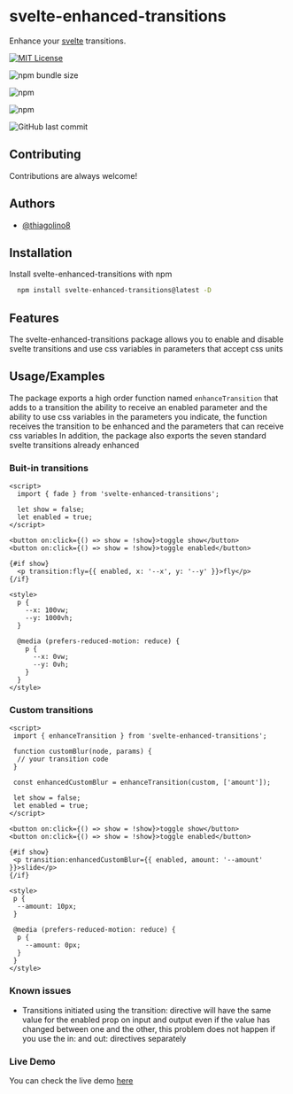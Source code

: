 # svelte-enhanced-transitions

Enhance your [svelte](https://github.com/sveltejs/svelte) transitions.

[![MIT License](https://img.shields.io/badge/License-MIT-green.svg)](https://choosealicense.com/licenses/mit/)

![npm bundle size](https://img.shields.io/bundlephobia/minzip/svelte-enhanced-transitions)

![npm](https://img.shields.io/npm/v/svelte-enhanced-transitions)

![npm](https://img.shields.io/npm/dt/svelte-enhanced-transitions)

![GitHub last commit](https://img.shields.io/github/last-commit/thiagolino8/svelte-enhanced-transitions)

## Contributing

Contributions are always welcome!

## Authors

- [@thiagolino8](https://www.github.com/thiagolino8)

## Installation

Install svelte-enhanced-transitions with npm

```bash
  npm install svelte-enhanced-transitions@latest -D
```

## Features

The svelte-enhanced-transitions package allows you to enable and disable svelte transitions and use css variables in parameters that accept css units

## Usage/Examples

The package exports a high order function named `enhanceTransition` that adds to a transition the ability to receive an enabled parameter and the ability to use css variables in the parameters you indicate, the function receives the transition to be enhanced and the parameters that can receive css variables
In addition, the package also exports the seven standard svelte transitions already enhanced

### Buit-in transitions

```svelte
<script>
  import { fade } from 'svelte-enhanced-transitions';

  let show = false;
  let enabled = true;
</script>

<button on:click={() => show = !show}>toggle show</button>
<button on:click={() => show = !show}>toggle enabled</button>

{#if show}
  <p transition:fly={{ enabled, x: '--x', y: '--y' }}>fly</p>
{/if}

<style>
  p {
    --x: 100vw;
    --y: 1000vh;
  }

  @media (prefers-reduced-motion: reduce) {
    p {
      --x: 0vw;
      --y: 0vh;
    }
  }
</style>
```

### Custom transitions

```svelte
<script>
 import { enhanceTransition } from 'svelte-enhanced-transitions';

 function customBlur(node, params) {
  // your transition code
 }

 const enhancedCustomBlur = enhanceTransition(custom, ['amount']);

 let show = false;
 let enabled = true;
</script>

<button on:click={() => show = !show}>toggle show</button>
<button on:click={() => show = !show}>toggle enabled</button>

{#if show}
 <p transition:enhancedCustomBlur={{ enabled, amount: '--amount' }}>slide</p>
{/if}

<style>
 p {
  --amount: 10px;
 }

 @media (prefers-reduced-motion: reduce) {
  p {
    --amount: 0px;
  }
 }
</style>
```

### Known issues

- Transitions initiated using the transition: directive will have the same value for the enabled prop on input and output even if the value has changed between one and the other, this problem does not happen if you use the in: and out: directives separately

### Live Demo

You can check the live demo [here](https://svelte-enhanced-transitions.vercel.app/)
